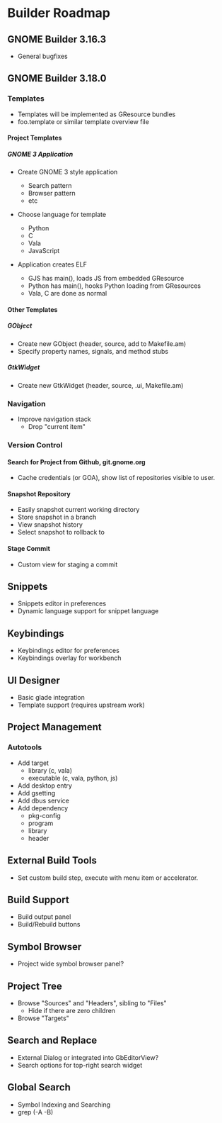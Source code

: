 # Builder Roadmap

## GNOME Builder 3.16.3

 * General bugfixes

## GNOME Builder 3.18.0

### Templates

 * Templates will be implemented as GResource bundles
 * foo.template or similar template overview file

#### Project Templates

##### GNOME 3 Application

 * Create GNOME 3 style application
   - Search pattern
   - Browser pattern
   - etc

 * Choose language for template
   - Python
   - C
   - Vala
   - JavaScript

 * Application creates ELF
   - GJS has main(), loads JS from embedded GResource
   - Python has main(), hooks Python loading from GResources
   - Vala, C are done as normal

#### Other Templates

##### GObject

 * Create new GObject (header, source, add to Makefile.am)
 * Specify property names, signals, and method stubs

##### GtkWidget

 * Create new GtkWidget (header, source, .ui, Makefile.am)


### Navigation

 * Improve navigation stack
   - Drop "current item"

### Version Control

#### Search for Project from Github, git.gnome.org

 * Cache credentials (or GOA), show list of repositories visible to user.

#### Snapshot Repository

 * Easily snapshot current working directory
 * Store snapshot in a branch
 * View snapshot history
 * Select snapshot to rollback to

#### Stage Commit

 * Custom view for staging a commit


## Snippets

 * Snippets editor in preferences
 * Dynamic language support for snippet language


## Keybindings

 * Keybindings editor for preferences
 * Keybindings overlay for workbench


## UI Designer

 * Basic glade integration
 * Template support (requires upstream work)


## Project Management

### Autotools

 * Add target
   - library (c, vala)
   - executable (c, vala, python, js)
 * Add desktop entry
 * Add gsetting
 * Add dbus service
 * Add dependency
   - pkg-config
   - program
   - library
   - header


## External Build Tools

 * Set custom build step, execute with menu item or accelerator.


## Build Support

 * Build output panel
 * Build/Rebuild buttons


## Symbol Browser

 * Project wide symbol browser panel?


## Project Tree

 * Browse "Sources" and "Headers", sibling to "Files"
   - Hide if there are zero children
 * Browse "Targets"

## Search and Replace

 * External Dialog or integrated into GbEditorView?
 * Search options for top-right search widget


## Global Search

 * Symbol Indexing and Searching
 * grep (-A -B)

